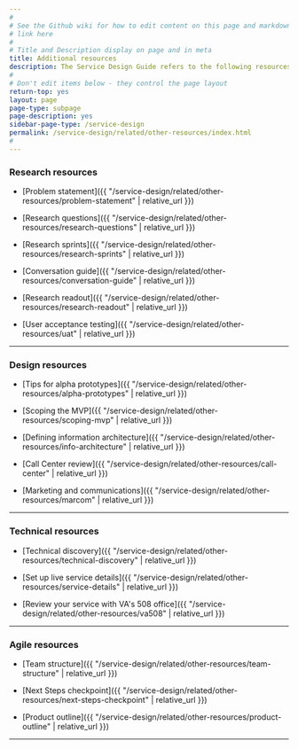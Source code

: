 ```yaml
---
#
# See the Github wiki for how to edit content on this page and markdown styles you can use:
# link here
#
# Title and Description display on page and in meta
title: Additional resources
description: The Service Design Guide refers to the following resources. They're collected here for easy reference.
#
# Don't edit items below - they control the page layout
return-top: yes
layout: page
page-type: subpage
page-description: yes
sidebar-page-type: /service-design
permalink: /service-design/related/other-resources/index.html
#
---
```


### Research resources

* [Problem statement]({{ "/service-design/related/other-resources/problem-statement" | relative_url }})

* [Research questions]({{ "/service-design/related/other-resources/research-questions" | relative_url }})

* [Research sprints]({{ "/service-design/related/other-resources/research-sprints" | relative_url }})

* [Conversation guide]({{ "/service-design/related/other-resources/conversation-guide" | relative_url }})

* [Research readout]({{ "/service-design/related/other-resources/research-readout" | relative_url }})

* [User acceptance testing]({{ "/service-design/related/other-resources/uat" | relative_url }})


<hr>

### Design resources

* [Tips for alpha prototypes]({{ "/service-design/related/other-resources/alpha-prototypes" | relative_url }})

* [Scoping the MVP]({{ "/service-design/related/other-resources/scoping-mvp" | relative_url }})

* [Defining information architecture]({{ "/service-design/related/other-resources/info-architecture" | relative_url }})

<!--* [Getting an ATO]({{ "/service-design/related/other-resources/ato" | relative_url }})-->

* [Call Center review]({{ "/service-design/related/other-resources/call-center" | relative_url }})

* [Marketing and communications]({{ "/service-design/related/other-resources/marcom" | relative_url }})



<hr>

### Technical resources

* [Technical discovery]({{ "/service-design/related/other-resources/technical-discovery" | relative_url }})

* [Set up live service details]({{ "/service-design/related/other-resources/service-details" | relative_url }})

* [Review your service with VA's 508 office]({{ "/service-design/related/other-resources/va508" | relative_url }})


<hr>

### Agile resources

* [Team structure]({{ "/service-design/related/other-resources/team-structure" | relative_url }})

* [Next Steps checkpoint]({{ "/service-design/related/other-resources/next-steps-checkpoint" | relative_url }})

* [Product outline]({{ "/service-design/related/other-resources/product-outline" | relative_url }})

<hr>
